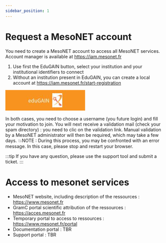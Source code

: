 ```yaml
---
sidebar_position: 1
---
```


# Request a MesoNET account

You need to create a MesoNET account to access all MesoNET services.
Account manager is available at https://iam.mesonet.fr

1. Use first the EduGAIN button, select your institution and your institutional identifiers to connect
2. Without an institution present in EduGAIN, you can create a local account at https://iam.mesonet.fr/start-registration

![EduGain logo](./assets/edugain.jpg)

In both cases, you need to choose a username (you future login) and fill your motivation to join.
You will next receive a validation mail (check your spam directory) : you need to clic on the validation link.
Manual validation by a MesoNET administrator will then be required, which may take a few days.
💥NOTE : During this process, you may be confronted with an error message. In this case, please stop and restart your browser.

:::tip
If you have any question, please use the support tool and submit a ticket.
:::

# Access to mesonet services

- MesoNET website, including description of the ressources : https://www.mesonet.fr 
- GramC portal scientific attribution of the ressources : https://acces.mesonet.fr 
- Temporary portal to access to ressources : https://www.mesonet.fr/portal 
- Documentation portal : TBR 
- Support portal : TBR 
